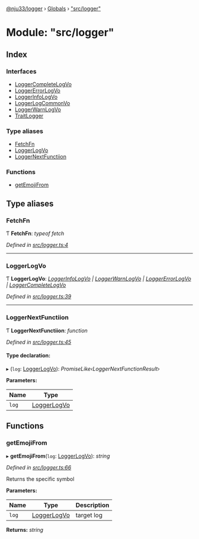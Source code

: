 [@nju33/logger](../README.md) › [Globals](../globals.md) › ["src/logger"](_src_logger_.md)

# Module: "src/logger"

## Index

### Interfaces

* [LoggerCompleteLogVo](../interfaces/_src_logger_.loggercompletelogvo.md)
* [LoggerErrorLogVo](../interfaces/_src_logger_.loggererrorlogvo.md)
* [LoggerInfoLogVo](../interfaces/_src_logger_.loggerinfologvo.md)
* [LoggerLogCommonVo](../interfaces/_src_logger_.loggerlogcommonvo.md)
* [LoggerWarnLogVo](../interfaces/_src_logger_.loggerwarnlogvo.md)
* [TraitLogger](../interfaces/_src_logger_.traitlogger.md)

### Type aliases

* [FetchFn](_src_logger_.md#fetchfn)
* [LoggerLogVo](_src_logger_.md#loggerlogvo)
* [LoggerNextFunctiion](_src_logger_.md#loggernextfunctiion)

### Functions

* [getEmojiFrom](_src_logger_.md#getemojifrom)

## Type aliases

###  FetchFn

Ƭ **FetchFn**: *typeof fetch*

*Defined in [src/logger.ts:4](https://github.com/nju33/logger/blob/54eead8/src/logger.ts#L4)*

___

###  LoggerLogVo

Ƭ **LoggerLogVo**: *[LoggerInfoLogVo](../interfaces/_src_logger_.loggerinfologvo.md) | [LoggerWarnLogVo](../interfaces/_src_logger_.loggerwarnlogvo.md) | [LoggerErrorLogVo](../interfaces/_src_logger_.loggererrorlogvo.md) | [LoggerCompleteLogVo](../interfaces/_src_logger_.loggercompletelogvo.md)*

*Defined in [src/logger.ts:39](https://github.com/nju33/logger/blob/54eead8/src/logger.ts#L39)*

___

###  LoggerNextFunctiion

Ƭ **LoggerNextFunctiion**: *function*

*Defined in [src/logger.ts:45](https://github.com/nju33/logger/blob/54eead8/src/logger.ts#L45)*

#### Type declaration:

▸ (`log`: [LoggerLogVo](_src_logger_.md#loggerlogvo)): *PromiseLike‹LoggerNextFunctionResult›*

**Parameters:**

Name | Type |
------ | ------ |
`log` | [LoggerLogVo](_src_logger_.md#loggerlogvo) |

## Functions

###  getEmojiFrom

▸ **getEmojiFrom**(`log`: [LoggerLogVo](_src_logger_.md#loggerlogvo)): *string*

*Defined in [src/logger.ts:66](https://github.com/nju33/logger/blob/54eead8/src/logger.ts#L66)*

Returns the specific symbol

**Parameters:**

Name | Type | Description |
------ | ------ | ------ |
`log` | [LoggerLogVo](_src_logger_.md#loggerlogvo) | target log  |

**Returns:** *string*
